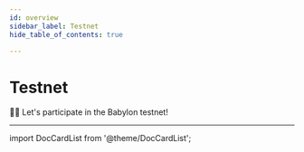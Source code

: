 ```yaml
---
id: overview
sidebar_label: Testnet
hide_table_of_contents: true

---
```


# Testnet

🙋‍♂️ Let's participate in the Babylon testnet!

---

import DocCardList from '@theme/DocCardList';

<DocCardList />
